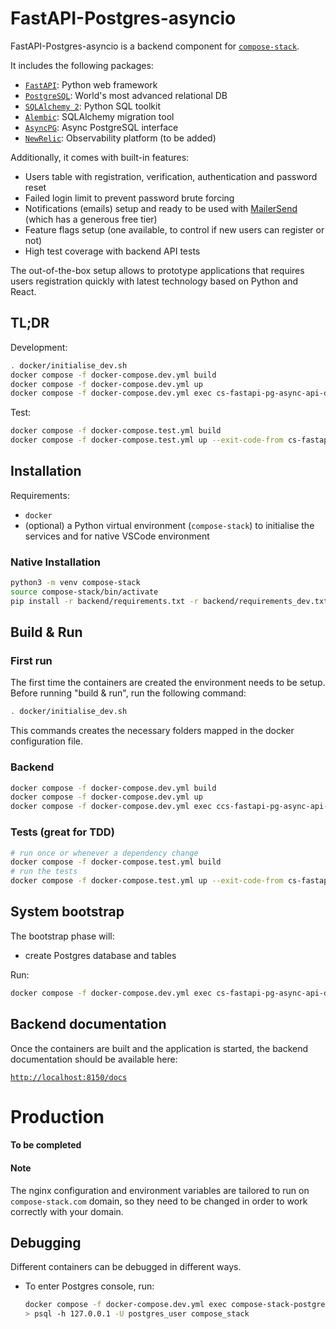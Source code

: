 # FastAPI-Postgres-asyncio

FastAPI-Postgres-asyncio is a backend component for 
[`compose-stack`](https://github.com/compose-stack/compose-stack).

It includes the following packages:

- [`FastAPI`](https://fastapi.tiangolo.com/): Python web framework
- [`PostgreSQL`](https://www.postgresql.org/): World's most advanced relational DB
- [`SQLAlchemy 2`](https://www.sqlalchemy.org/): Python SQL toolkit
- [`Alembic`](https://alembic.sqlalchemy.org/en/latest/): SQLAlchemy migration tool
- [`AsyncPG`](https://magicstack.github.io/asyncpg/current/): Async PostgreSQL interface
- [`NewRelic`](https://newrelic.com/): Observability platform (to be added)

Additionally, it comes with built-in features:

- Users table with registration, verification, authentication and password reset
- Failed login limit to prevent password brute forcing
- Notifications (emails) setup and ready to be used with
  [MailerSend](https://www.mailersend.com/) (which has a generous free tier)
- Feature flags setup (one available, to control if new users can register or not)
- High test coverage with backend API tests

The out-of-the-box setup allows to prototype applications that requires users
registration quickly with latest technology based on Python and React.

## TL;DR

Development:

```bash
. docker/initialise_dev.sh
docker compose -f docker-compose.dev.yml build
docker compose -f docker-compose.dev.yml up
docker compose -f docker-compose.dev.yml exec cs-fastapi-pg-async-api-dev alembic upgrade head
```

Test:

```bash
docker compose -f docker-compose.test.yml build
docker compose -f docker-compose.test.yml up --exit-code-from cs-fastapi-pg-async-api-test
```

## Installation

Requirements:

- `docker`
- (optional) a Python virtual environment (`compose-stack`) to initialise
  the services and for native VSCode environment

### Native Installation

```sh
python3 -m venv compose-stack
source compose-stack/bin/activate
pip install -r backend/requirements.txt -r backend/requirements_dev.txt
```

## Build & Run

### First run

The first time the containers are created the environment
needs to be setup.
Before running "build & run", run the following command:

```sh
. docker/initialise_dev.sh
```

This commands creates the necessary folders mapped in the docker
configuration file.

### Backend

```sh
docker compose -f docker-compose.dev.yml build
docker compose -f docker-compose.dev.yml up
docker compose -f docker-compose.dev.yml exec ccs-fastapi-pg-async-api-dev alembic upgrade head
```

### Tests (great for TDD)

```sh
# run once or whenever a dependency change
docker compose -f docker-compose.test.yml build
# run the tests
docker compose -f docker-compose.test.yml up --exit-code-from cs-fastapi-pg-async-api-test
```

## System bootstrap

The bootstrap phase will:

- create Postgres database and tables

Run:

```sh
docker compose -f docker-compose.dev.yml exec cs-fastapi-pg-async-api-dev alembic upgrade head
```

## Backend documentation

Once the containers are built and the application is started,
the backend documentation should be available here:

[`http://localhost:8150/docs`](http://localhost:8150/docs)

# Production

#### To be completed

#### Note

The nginx configuration and environment variables are tailored to run on `compose-stack.com` domain,
so they need to be changed in order to work correctly with your domain.

## Debugging

Different containers can be debugged in different ways.

- To enter Postgres console, run:
  ```sh
  docker compose -f docker-compose.dev.yml exec compose-stack-postgres-dev bash
  > psql -h 127.0.0.1 -U postgres_user compose_stack
  ```
